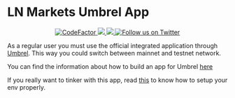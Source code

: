 # LN Markets Umbrel App

<p align="center">
  <a href="https://www.codefactor.io/repository/github/ln-markets/umbrel">
    <img src="https://www.codefactor.io/repository/github/ln-markets/umbrel/badge" alt="CodeFactor" />
  </a>
  <a href="https://github.com/ln-markets/umbrel/releases" alt="Build">
    <img src="https://img.shields.io/github/actions/workflow/status/ln-markets/umbrel/build.yml?branch=master">
  </a>
  <a href="https://github.com/ln-markets/umbrel/releases" alt="Release">
    <img src="https://img.shields.io/github/v/release/ln-markets/umbrel" />
  </a>
  <a href="https://twitter.com/LNMarkets">
    <img src="https://img.shields.io/twitter/follow/LNMarkets?style=social"
        alt="Follow us on Twitter">
  </a>
</p>

As a regular user you must use the official integrated application through [Umbrel](https://github.com/getumbrel/umbrel). This way you could switch between mainnet and testnet network.

You can find the information about how to build an app for Umbrel [here](https://github.com/getumbrel/umbrel/tree/b768bcf9e90e51cb6cc13ddb8a8a2a905ac2017b/apps)

If you really want to tinker with this app, read [this](https://github.com/ln-markets/umbrel/tree/master/dev/README.md) to know how to setup your env properly.

